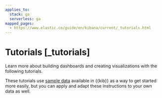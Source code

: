 ```yaml
---
applies_to:
  stack: ga
  serverless: ga
mapped_pages:
  - https://www.elastic.co/guide/en/kibana/current/_tutorials.html
---
```


# Tutorials [_tutorials]

Learn more about building dashboards and creating visualizations with the following tutorials.

These tutorials use [sample data](../index.md#gs-get-data-into-kibana) available in {{kib}} as a way to get started more easily, but you can apply and adapt these instructions to your own data as well.



